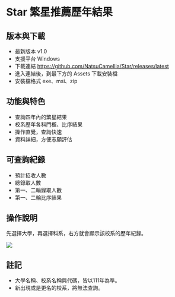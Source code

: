 # Star 繁星推薦歷年結果

## 版本與下載
* 最新版本 v1.0
* 支援平台 Windows
* 下載連結 https://github.com/NatsuCamellia/Star/releases/latest
* 進入連結後，到最下方的 Assets 下載安裝檔
* 安裝檔格式 exe、msi、zip


## 功能與特色
* 查詢四年內的繁星結果
* 校系歷年各科門檻、比序結果
* 操作直覺，查詢快速
* 資料詳細，方便志願評估

## 可查詢紀錄
* 預計招收人數
* 總錄取人數
* 第一、二輪錄取人數
* 第一、二輪比序結果

## 操作說明
先選擇大學，再選擇科系，右方就會顯示該校系的歷年紀錄。

![](https://i.imgur.com/B4SYXAN.png)

## 註記

* 大學名稱、校系名稱與代碼，皆以111年為準。
* 新出現或是更名的校系，將無法查詢。